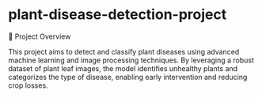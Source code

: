 # plant-disease-detection-project
🚀 Project Overview

This project aims to detect and classify plant diseases using advanced machine learning and image processing techniques. By leveraging a robust dataset of plant leaf images, the model identifies unhealthy plants and categorizes the type of disease, enabling early intervention and reducing crop losses.
